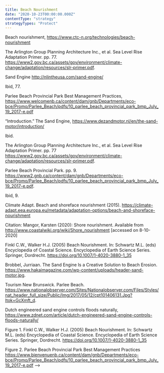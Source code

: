 ```yaml
---
title: Beach Nourishment
date: "2020-10-23T00:00:00.000Z"
contentType: "strategy"
strategyTypes: "Protect"
---
```


<!-- Regular citations -->
[^1]:
  Beach nourishment, https://www.ctc-n.org/technologies/beach-nourishment
[^2]:
  The Arlington Group Planning Architecture Inc., et al. Sea Level Rise Adaptation Primer. pp. 77. https://www2.gov.bc.ca/assets/gov/environment/climate-change/adaptation/resources/slr-primer.pdf.
[^3]:
  Sand Engine http://nlintheusa.com/sand-engine/
[^4]:
  Ibid, 77.
[^5]:
  Parlee Beach Provincial Park Best Management Practices, https://www.welcomenb.ca/content/dam/gnb/Departments/eco-bce/Promo/Parlee_Beach/pdfs/10_parlee_beach_provincial_park_bmp_July_19_2017-e.pdf
[^6]:
  “Introduction.” The Sand Engine, https://www.dezandmotor.nl/en/the-sand-motor/introduction/
[^7]:
  Ibid.
[^8]:
  The Arlington Group Planning Architecture Inc., et al. Sea Level Rise Adaptation Primer. pp. 77 https://www2.gov.bc.ca/assets/gov/environment/climate-change/adaptation/resources/slr-primer.pdf.
[^9]:
  Parlee Beach Provincial Park. pp. 9. https://www2.gnb.ca/content/dam/gnb/Departments/eco-bce/Promo/Parlee_Beach/pdfs/10_parlee_beach_provincial_park_bmp_July_19_2017-e.pdf.
[^10]:
  Ibid, 9.
[^11]:
  Climate Adapt. Beach and shoreface nourishment (2015). https://climate-adapt.eea.europa.eu/metadata/adaptation-options/beach-and-shoreface-nourishment 
[^12]:
  Citation: Mangor, Karsten (2020): Shore nourishment. Available from http://www.coastalwiki.org/wiki/Shore_nourishment [accessed on 8-10-2020] 
[^13]:
  Finkl C.W., Walker H.J. (2005) Beach Nourishment. In: Schwartz M.L. (eds) Encyclopedia of Coastal Science. Encyclopedia of Earth Science Series. Springer, Dordrecht. https://doi.org/10.1007/1-4020-3880-1_35

<!-- Images -->

[^i1]:
  Brobbel, Jurriaan. The Sand Engine Is a Creative Solution to Beach Erosion. https://www.hakaimagazine.com/wp-content/uploads/header-sand-motor.jpg.
[^i2]:
  Tourism New Brunswick. Parlee Beach. https://www.nationalobserver.com/Sites/Nationalobserver.com/Files/Styles/nat_header_full_size/Public/Img/2017/05/12/cpt101406131.Jpg?Itok=GcXmft_d.
[^i3]:
  Dutch engineered sand engine controls floods naturally, https://www.zdnet.com/article/dutch-engineered-sand-engine-controls-floods-naturally/
[^i4]:
  Figure 1. Finkl C.W., Walker H.J. (2005) Beach Nourishment. In: Schwartz M.L. (eds) Encyclopedia of Coastal Science. Encyclopedia of Earth Science Series. Springer, Dordrecht. https://doi.org/10.1007/1-4020-3880-1_35 
[^i5]:
  Figure 2. Parlee Beach Provincial Park
  Best Management Practices https://www.bienvenuenb.ca/content/dam/gnb/Departments/eco-bce/Promo/Parlee_Beach/pdfs/10_parlee_beach_provincial_park_bmp_July_19_2017-e.pdf -->
